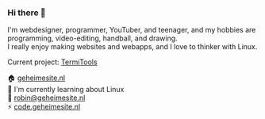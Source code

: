### Hi there 👋

I'm webdesigner, programmer, YouTuber, and teenager, and my hobbies are programming, video-editing, handball, and drawing.<br>
I really enjoy making websites and webapps, and I love to thinker with Linux.

Current project: [TermiTools](https://www.github.com/RobinBoers/termitools)

🏠 [geheimesite.nl](http://geheimesite.nl)<br>
🌱 I'm currently learning about Linux  
💬 [robin@geheimesite.nl](mailto:robin@geheimesite.nl)<br>
⚡ [code.geheimesite.nl](http://code.geheimesite.nl)<br>

<!--
**RobinBoers/RobinBoers** is a ✨ _special_ ✨ repository because its `README.md` (this file) appears on your GitHub profile.

Here are some ideas to get you started:

- 🔭 I’m currently working on ...
- 🌱 I’m currently learning ...
- 👯 I’m looking to collaborate on ...
- 🤔 I’m looking for help with ...
- 💬 Ask me about ...
- 📫 How to reach me: ...
- 😄 Pronouns: ...
- ⚡ Fun fact: ...
-->
